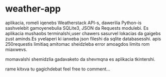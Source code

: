 # weather-app
aplikacia, romeli iqenebs Weatherstack API-s, dawerilia Python-is sashvelebit gamoyenebulia SQLite3, JSON da Requests modulebi.
Es aplikacia mushaobs terminalshi,user chawers sasurvel lokacias da gaigebs zust aminds.Es yvelaperi ki ianxeba json fileshi da sqlite databasesshi.
apis 250requestis limitiaq amitomac sheidzleba error amoagdos limits rom miaxwevs.

momavalshi shemidzlia gadavaketo da shevmqna es aplikacia tkintershi.

rame kitxva tu gagichdebat feel free to comment...
